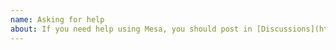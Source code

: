 ```yaml
---
name: Asking for help
about: If you need help using Mesa, you should post in [Discussions](https://github.com/projectmesa/mesa/discussions)
---
```


<!--
    ATTENTION: Don't raise an issue here!
    If you need help, ask in https://github.com/projectmesa/mesa/discussions
-->
